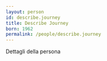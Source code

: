 ```yaml
---
layout: person
id: describe.journey
title: Describe Journey
born: 1962
permalink: /people/describe.journey
---
```


Dettagli della persona 